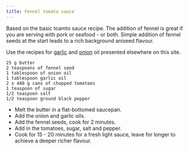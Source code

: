 ```yaml
---
title: Fennel tomato sauce
---
```

Based on the basic toamto sauce recipe. The addition of fennel is great if you are serving with pork or seafood - or both. Simple addition of fennel seeds at the start leads to a rich background aniseed flavour.

Use the recipes for [garlic](https://fodblog.github.io/2017/garlic_oil/) and [onion](https://fodblog.github.io/2017/onion_oil/) oil presented elsewhere on this site.

	25 g butter
	2 teaspoons of fennel seed
	1 tablespoon of onion oil
	1 tablespoon garlic oil
	2 x 440 g cans of chopped tomatoes
	1 teaspoon of sugar
	1/2 teaspoon salt
	1/2 teaspoon ground black pepper
	
* Melt the butter in a flat-bottomed saucepan.
* Add the onion and garlic oils. 
* Add the fennel seeds, cook for 2 minutes.
* Add in the tomatoes, sugar, salt and pepper.
* Cook for 15 - 20 minutes for a fresh light sauce, leave for longer to achieve a deeper richer flavour.
